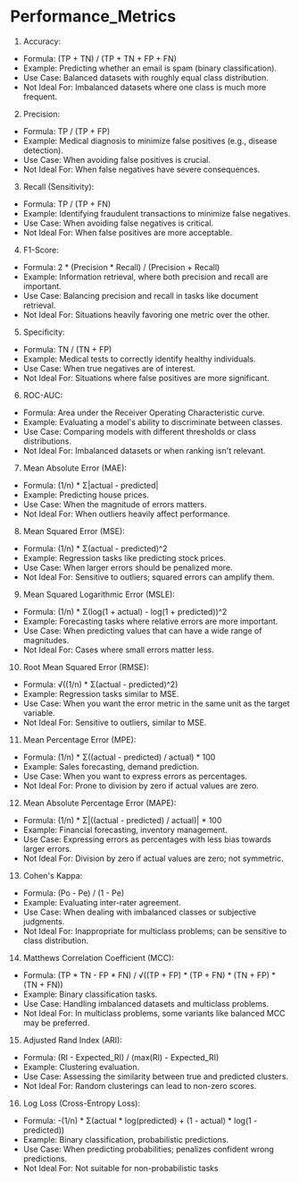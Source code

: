 # Performance_Metrics

1.	Accuracy:
* Formula: (TP + TN) / (TP + TN + FP + FN)
* Example: Predicting whether an email is spam (binary classification).
* Use Case: Balanced datasets with roughly equal class distribution.
* Not Ideal For: Imbalanced datasets where one class is much more frequent.
2.	Precision:
* Formula: TP / (TP + FP)
* Example: Medical diagnosis to minimize false positives (e.g., disease detection).
* Use Case: When avoiding false positives is crucial.
* Not Ideal For: When false negatives have severe consequences.
3.	Recall (Sensitivity):
* Formula: TP / (TP + FN)
* Example: Identifying fraudulent transactions to minimize false negatives.
* Use Case: When avoiding false negatives is critical.
* Not Ideal For: When false positives are more acceptable.
4.	F1-Score:
* Formula: 2 * (Precision * Recall) / (Precision + Recall)
* Example: Information retrieval, where both precision and recall are important.
* Use Case: Balancing precision and recall in tasks like document retrieval.
* Not Ideal For: Situations heavily favoring one metric over the other.
5.	Specificity:
* Formula: TN / (TN + FP)
* Example: Medical tests to correctly identify healthy individuals.
* Use Case: When true negatives are of interest.
* Not Ideal For: Situations where false positives are more significant.
6.	ROC-AUC:
* Formula: Area under the Receiver Operating Characteristic curve.
* Example: Evaluating a model's ability to discriminate between classes.
* Use Case: Comparing models with different thresholds or class distributions.
* Not Ideal For: Imbalanced datasets or when ranking isn't relevant.
7.	Mean Absolute Error (MAE):
* Formula: (1/n) * Σ|actual - predicted|
* Example: Predicting house prices.
* Use Case: When the magnitude of errors matters.
* Not Ideal For: When outliers heavily affect performance.
8.	Mean Squared Error (MSE):
* Formula: (1/n) * Σ(actual - predicted)^2
* Example: Regression tasks like predicting stock prices.
* Use Case: When larger errors should be penalized more.
* Not Ideal For: Sensitive to outliers; squared errors can amplify them.
9.	Mean Squared Logarithmic Error (MSLE):
* Formula: (1/n) * Σ(log(1 + actual) - log(1 + predicted))^2
* Example: Forecasting tasks where relative errors are more important.
* Use Case: When predicting values that can have a wide range of magnitudes.
* Not Ideal For: Cases where small errors matter less.
10.	Root Mean Squared Error (RMSE):
* Formula: √((1/n) * Σ(actual - predicted)^2)
* Example: Regression tasks similar to MSE.
* Use Case: When you want the error metric in the same unit as the target variable.
* Not Ideal For: Sensitive to outliers, similar to MSE.
11.	Mean Percentage Error (MPE):
* Formula: (1/n) * Σ((actual - predicted) / actual) * 100
* Example: Sales forecasting, demand prediction.
* Use Case: When you want to express errors as percentages.
* Not Ideal For: Prone to division by zero if actual values are zero.
12.	Mean Absolute Percentage Error (MAPE):
* Formula: (1/n) * Σ|((actual - predicted) / actual)| * 100
* Example: Financial forecasting, inventory management.
* Use Case: Expressing errors as percentages with less bias towards larger errors.
* Not Ideal For: Division by zero if actual values are zero; not symmetric.
13.	Cohen's Kappa:
* Formula: (Po - Pe) / (1 - Pe)
* Example: Evaluating inter-rater agreement.
* Use Case: When dealing with imbalanced classes or subjective judgments.
* Not Ideal For: Inappropriate for multiclass problems; can be sensitive to class distribution.
14.	Matthews Correlation Coefficient (MCC):
* Formula: (TP * TN - FP * FN) / √((TP + FP) * (TP + FN) * (TN + FP) * (TN + FN))
* Example: Binary classification tasks.
* Use Case: Handling imbalanced datasets and multiclass problems.
* Not Ideal For: In multiclass problems, some variants like balanced MCC may be preferred.
15.	Adjusted Rand Index (ARI):
* Formula: (RI - Expected_RI) / (max(RI) - Expected_RI)
* Example: Clustering evaluation.
* Use Case: Assessing the similarity between true and predicted clusters.
* Not Ideal For: Random clusterings can lead to non-zero scores.
16.	Log Loss (Cross-Entropy Loss):
* Formula: -(1/n) * Σ(actual * log(predicted) + (1 - actual) * log(1 - predicted))
* Example: Binary classification, probabilistic predictions.
* Use Case: When predicting probabilities; penalizes confident wrong predictions.
* Not Ideal For: Not suitable for non-probabilistic tasks


